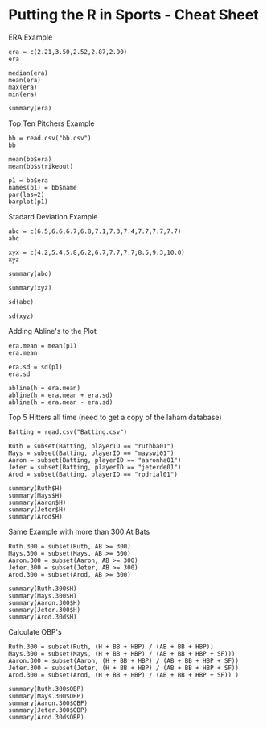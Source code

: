 #  Putting the R in Sports - Cheat Sheet  #

ERA Example

```
era = c(2.21,3.50,2.52,2.87,2.90)
era

median(era)
mean(era)
max(era)
min(era)

summary(era)
```

Top Ten Pitchers Example

```
bb = read.csv("bb.csv")
bb

mean(bb$era)
mean(bb$strikeout)

p1 = bb$era
names(p1) = bb$name
par(las=2)
barplot(p1)
```

Stadard Deviation Example

```
abc = c(6.5,6.6,6.7,6.8,7.1,7.3,7.4,7.7,7.7,7.7)
abc

xyx = c(4.2,5.4,5.8,6.2,6.7,7.7,7.7,8.5,9.3,10.0)
xyz

summary(abc)

summary(xyz)

sd(abc)

sd(xyz)
```

Adding Abline's to the Plot

```
era.mean = mean(p1)
era.mean

era.sd = sd(p1)
era.sd

abline(h = era.mean)
abline(h = era.mean + era.sd)
abline(h = era.mean - era.sd)
```
Top 5 Hitters all time
(need to get a copy of the laham database)

```
Batting = read.csv("Batting.csv")

Ruth = subset(Batting, playerID == "ruthba01")
Mays = subset(Batting, playerID == "mayswi01")
Aaron = subset(Batting, playerID == "aaronha01")
Jeter = subset(Batting, playerID == "jeterde01")
Arod = subset(Batting, playerID == "rodrial01")

summary(Ruth$H)
summary(Mays$H)
summary(Aaron$H)
summary(Jeter$H)
summary(Arod$H)
```
Same Example with more than 300 At Bats

```
Ruth.300 = subset(Ruth, AB >= 300) 
Mays.300 = subset(Mays, AB >= 300)
Aaron.300 = subset(Aaron, AB >= 300)
Jeter.300 = subset(Jeter, AB >= 300)
Arod.300 = subset(Arod, AB >= 300)

summary(Ruth.300$H)
summary(Mays.300$H)
summary(Aaron.300$H)
summary(Jeter.300$H)
summary(Arod.30d$H)
```

Calculate OBP's

```
Ruth.300 = subset(Ruth, (H + BB + HBP) / (AB + BB + HBP)) 
Mays.300 = subset(Mays, (H + BB + HBP) / (AB + BB + HBP + SF)))
Aaron.300 = subset(Aaron, (H + BB + HBP) / (AB + BB + HBP + SF)) 
Jeter.300 = subset(Jeter, (H + BB + HBP) / (AB + BB + HBP + SF)) 
Arod.300 = subset(Arod, (H + BB + HBP) / (AB + BB + HBP + SF)) )

summary(Ruth.300$OBP)
summary(Mays.300$OBP)
summary(Aaron.300$OBP)
summary(Jeter.300$OBP)
summary(Arod.30d$OBP)
```

